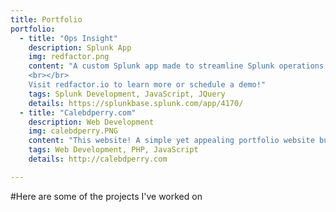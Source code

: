 ```yaml
---
title: Portfolio
portfolio:
  - title: "Ops Insight"
    description: Splunk App
    img: redfactor.png
    content: "A custom Splunk app made to streamline Splunk operations and provides data request management, reporting, and inventory capabilities.
    <br></br>
    Visit redfactor.io to learn more or schedule a demo!"
    tags: Splunk Development, JavaScript, JQuery
    details: https://splunkbase.splunk.com/app/4170/
  - title: "Calebdperry.com"
    description: Web Development
    img: calebdperry.PNG
    content: "This website! A simple yet appealing portfolio website built with Grav and the CeeVee theme that I modified to my needs"
    tags: Web Development, PHP, JavaScript
    details: http://calebdperry.com

---
```

#Here are some of the projects I've worked on
